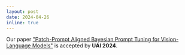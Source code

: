 ```yaml
---
layout: post
date: 2024-04-26
inline: true
---
```


Our paper ["Patch-Prompt Aligned Bayesian Prompt Tuning for Vision-Language Models"](https://arxiv.org/abs/2303.09100) is accepted by **UAI 2024**.